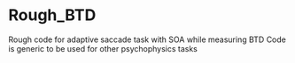 # Rough_BTD
Rough code for adaptive saccade task with SOA while measuring BTD
Code is generic to be used for other psychophysics tasks

